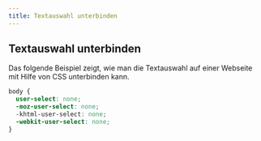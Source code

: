 ```yaml
---
title: Textauswahl unterbinden
---
```


## Textauswahl unterbinden

Das folgende Beispiel zeigt, wie man die Textauswahl auf einer Webseite mit Hilfe von CSS unterbinden kann.

```css
body {
  user-select: none;
  -moz-user-select: none;
  -khtml-user-select: none;
  -webkit-user-select: none;
}
```
